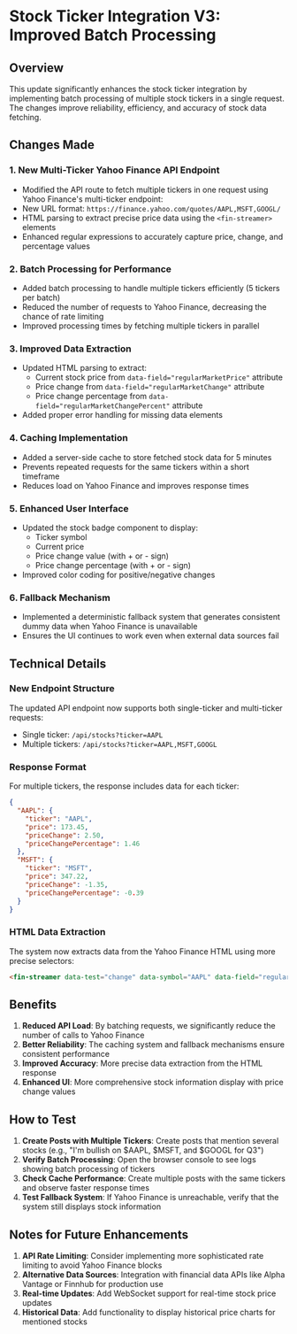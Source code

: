 # Stock Ticker Integration V3: Improved Batch Processing

## Overview
This update significantly enhances the stock ticker integration by implementing batch processing of multiple stock tickers in a single request. The changes improve reliability, efficiency, and accuracy of stock data fetching.

## Changes Made

### 1. **New Multi-Ticker Yahoo Finance API Endpoint**
- Modified the API route to fetch multiple tickers in one request using Yahoo Finance's multi-ticker endpoint:
- New URL format: `https://finance.yahoo.com/quotes/AAPL,MSFT,GOOGL/`
- HTML parsing to extract precise price data using the `<fin-streamer>` elements
- Enhanced regular expressions to accurately capture price, change, and percentage values

### 2. **Batch Processing for Performance**
- Added batch processing to handle multiple tickers efficiently (5 tickers per batch)
- Reduced the number of requests to Yahoo Finance, decreasing the chance of rate limiting
- Improved processing times by fetching multiple tickers in parallel

### 3. **Improved Data Extraction**
- Updated HTML parsing to extract:
  - Current stock price from `data-field="regularMarketPrice"` attribute
  - Price change from `data-field="regularMarketChange"` attribute
  - Price change percentage from `data-field="regularMarketChangePercent"` attribute
- Added proper error handling for missing data elements

### 4. **Caching Implementation**
- Added a server-side cache to store fetched stock data for 5 minutes
- Prevents repeated requests for the same tickers within a short timeframe
- Reduces load on Yahoo Finance and improves response times

### 5. **Enhanced User Interface**
- Updated the stock badge component to display:
  - Ticker symbol
  - Current price
  - Price change value (with + or - sign)
  - Price change percentage (with + or - sign)
- Improved color coding for positive/negative changes

### 6. **Fallback Mechanism**
- Implemented a deterministic fallback system that generates consistent dummy data when Yahoo Finance is unavailable
- Ensures the UI continues to work even when external data sources fail

## Technical Details

### New Endpoint Structure
The updated API endpoint now supports both single-ticker and multi-ticker requests:
- Single ticker: `/api/stocks?ticker=AAPL`
- Multiple tickers: `/api/stocks?ticker=AAPL,MSFT,GOOGL`

### Response Format
For multiple tickers, the response includes data for each ticker:
```json
{
  "AAPL": {
    "ticker": "AAPL",
    "price": 173.45,
    "priceChange": 2.50,
    "priceChangePercentage": 1.46
  },
  "MSFT": {
    "ticker": "MSFT",
    "price": 347.22,
    "priceChange": -1.35,
    "priceChangePercentage": -0.39
  }
}
```

### HTML Data Extraction
The system now extracts data from the Yahoo Finance HTML using more precise selectors:
```html
<fin-streamer data-test="change" data-symbol="AAPL" data-field="regularMarketPrice" data-trend="none" data-pricehint="2" data-value="215.24" active="">215.24</fin-streamer>
```

## Benefits

1. **Reduced API Load**: By batching requests, we significantly reduce the number of calls to Yahoo Finance
2. **Better Reliability**: The caching system and fallback mechanisms ensure consistent performance
3. **Improved Accuracy**: More precise data extraction from the HTML response
4. **Enhanced UI**: More comprehensive stock information display with price change values

## How to Test

1. **Create Posts with Multiple Tickers**: Create posts that mention several stocks (e.g., "I'm bullish on $AAPL, $MSFT, and $GOOGL for Q3")
2. **Verify Batch Processing**: Open the browser console to see logs showing batch processing of tickers
3. **Check Cache Performance**: Create multiple posts with the same tickers and observe faster response times
4. **Test Fallback System**: If Yahoo Finance is unreachable, verify that the system still displays stock information

## Notes for Future Enhancements

1. **API Rate Limiting**: Consider implementing more sophisticated rate limiting to avoid Yahoo Finance blocks
2. **Alternative Data Sources**: Integration with financial data APIs like Alpha Vantage or Finnhub for production use
3. **Real-time Updates**: Add WebSocket support for real-time stock price updates
4. **Historical Data**: Add functionality to display historical price charts for mentioned stocks 